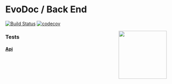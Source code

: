 # EvoDoc / Back End
[![Build Status](https://travis-ci.org/evo-doc/back-end.svg?branch=master)](https://travis-ci.org/evo-doc/back-end)
[![codecov](https://codecov.io/gh/evo-doc/back-end/branch/master/graph/badge.svg)](https://codecov.io/gh/evo-doc/back-end)



<img align="right" width="150px" src="https://cdn0.iconfinder.com/data/icons/kameleon-free-pack-rounded/110/Database-Cloud-512.png">

### Tests
#### [Api](https://evodoc.docs.apiary.io/)
